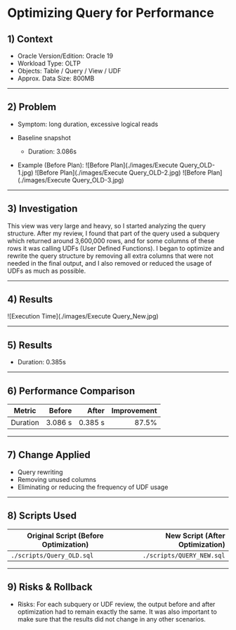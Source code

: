 # Optimizing Query for Performance

## 1) Context
- Oracle Version/Edition: Oracle 19 
- Workload Type: OLTP
- Objects:  Table / Query / View / UDF
- Approx. Data Size: 800MB

---

## 2) Problem
- Symptom: long duration, excessive logical reads
- Baseline snapshot
  - Duration: 3.086s
  
- Example (Before Plan):
![Before Plan](./images/Execute Query_OLD-1.jpg)
![Before Plan](./images/Execute Query_OLD-2.jpg)
![Before Plan](./images/Execute Query_OLD-3.jpg)

---

## 3) Investigation
This view was very large and heavy, so I started analyzing the query structure.
After my review, I found that part of the query used a subquery which returned around 3,600,000 rows, and for some columns of these rows it was calling UDFs (User Defined Functions).
I began to optimize and rewrite the query structure by removing all extra columns that were not needed in the final output, and I also removed or reduced the usage of UDFs as much as possible.

---

## 4) Results
![Execution Time](./images/Execute Query_New.jpg)

---

## 5) Results
- Duration: 0.385s

---

## 6) Performance Comparison
| Metric        | Before       | After   | Improvement |
|---------------|-------------:|--------:|------------:|
| Duration      | 3.086 s      | 0.385 s | 87.5%       |

---

## 7) Change Applied
- Query rewriting
- Removing unused columns
- Eliminating or reducing the frequency of UDF usage

---

## 8) Scripts Used
| Original Script (Before Optimization)        | New Script (After Optimization)       |
|----------------------------------------------|--------------------------------------:|
| `./scripts/Query_OLD.sql`                    | `./scripts/QUERY_NEW.sql`             |

---

## 9) Risks & Rollback
- Risks: For each subquery or UDF review, the output before and after optimization had to remain exactly the same.
It was also important to make sure that the results did not change in any other scenarios.

